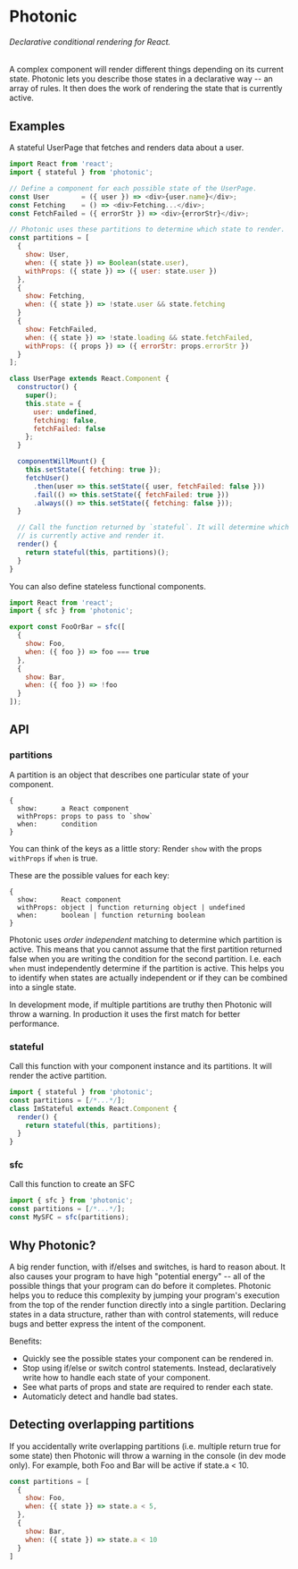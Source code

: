 # Photonic

###### Declarative conditional rendering for React.
A complex component will render different things depending on its current state. Photonic lets you describe those states in a declarative way -- an array of rules. It then does the work of rendering the state that is currently active.

## Examples

A stateful UserPage that fetches and renders data about a user.
```js
import React from 'react';
import { stateful } from 'photonic';

// Define a component for each possible state of the UserPage.
const User        = ({ user }) => <div>{user.name}</div>;
const Fetching    = () => <div>Fetching...</div>;
const FetchFailed = ({ errorStr }) => <div>{errorStr}</div>;

// Photonic uses these partitions to determine which state to render.
const partitions = [
  {
    show: User,
    when: ({ state }) => Boolean(state.user),
    withProps: ({ state }) => ({ user: state.user })
  },
  {
    show: Fetching,
    when: ({ state }) => !state.user && state.fetching
  }
  {
    show: FetchFailed,
    when: ({ state }) => !state.loading && state.fetchFailed,
    withProps: ({ props }) => ({ errorStr: props.errorStr })
  }
];

class UserPage extends React.Component {
  constructor() {
    super();
    this.state = {
      user: undefined,
      fetching: false,
      fetchFailed: false
    };
  }

  componentWillMount() {
    this.setState({ fetching: true });
    fetchUser()
      .then(user => this.setState({ user, fetchFailed: false }))
      .fail(() => this.setState({ fetchFailed: true }))
      .always(() => this.setState({ fetching: false }));
  }

  // Call the function returned by `stateful`. It will determine which partition
  // is currently active and render it.
  render() {
    return stateful(this, partitions)();
  }
}
```

You can also define stateless functional components.
```js
import React from 'react';
import { sfc } from 'photonic';

export const FooOrBar = sfc([
  {
    show: Foo,
    when: ({ foo }) => foo === true
  },
  {
    show: Bar,
    when: ({ foo }) => !foo
  }
]);
```

## API

### partitions
A partition is an object that describes one particular state of your component.
```
{
  show:      a React component
  withProps: props to pass to `show`
  when:      condition
}
```
You can think of the keys as a little story: Render `show` with the props `withProps` if `when` is true.

These are the possible values for each key:
```
{
  show:      React component
  withProps: object | function returning object | undefined
  when:      boolean | function returning boolean
}
```

Photonic uses *order independent* matching to determine which partition is active. This means that you cannot assume that the first partition returned false when you are writing the condition for the second partition. I.e. each `when` must independently determine if the partition is active. This helps you to identify when states are actually independent or if they can be combined into a single state.

In development mode, if multiple partitions are truthy then Photonic will throw a warning. In production it uses the first match for better performance.

### stateful
Call this function with your component instance and its partitions. It will render the active partition.
```js
import { stateful } from 'photonic';
const partitions = [/*...*/];
class ImStateful extends React.Component {
  render() {
    return stateful(this, partitions);
  }
}
```

### sfc
Call this function to create an SFC
```js
import { sfc } from 'photonic';
const partitions = [/*...*/];
const MySFC = sfc(partitions);
```

## Why Photonic?
A big render function, with if/elses and switches, is hard to reason about. It also causes your program to have high "potential energy" -- all of the possible things that your program can do before it completes.  Photonic helps you to reduce this complexity by jumping your program's execution from the top of the render function directly into a single partition. Declaring states in a data structure, rather than with control statements, will reduce bugs and better express the intent of the component.

Benefits:
* Quickly see the possible states your component can be rendered in.
* Stop using if/else or switch control statements.  Instead, declaratively write how to handle each state of your component.
* See what parts of props and state are required to render each state.
* Automaticly detect and handle bad states.

## Detecting overlapping partitions
If you accidentally write overlapping partitions (i.e. multiple return true for some state) then Photonic will throw a warning in the console (in dev mode only). For example, both Foo and Bar will be active if state.a < 10.
```js
const partitions = [
  {
    show: Foo,
    when: {{ state }} => state.a < 5,
  },
  {
    show: Bar,
    when: ({ state }) => state.a < 10
  }
]
```
